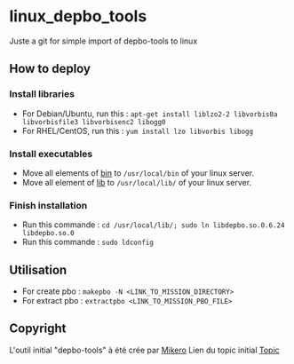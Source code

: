 # linux_depbo_tools

Juste a git for simple import of depbo-tools to linux

## How to deploy 

### Install libraries

- For Debian/Ubuntu, run this : ```apt-get install liblzo2-2 libvorbis0a libvorbisfile3 libvorbisenc2 libogg0```
- For RHEL/CentOS, run this : ```yum install lzo libvorbis libogg```

### Install executables

- Move all elements of [bin](https://github.com/HuetJB/linux_makepbo/tree/main/depbo-tools-0.6.24/bin) to ```/usr/local/bin``` of your linux server.
- Move all element of [lib](https://github.com/HuetJB/linux_makepbo/tree/main/depbo-tools-0.6.24/lib) to ```/usr/local/lib/``` of your linux server.

### Finish installation 

- Run this commande : ```cd /usr/local/lib/; sudo ln libdepbo.so.0.6.24 libdepbo.so.0```
- Run this commande : ```sudo ldconfig```

## Utilisation

- For create pbo : ```makepbo -N <LINK_TO_MISSION_DIRECTORY>```
- For extract pbo : ```extractpbo <LINK_TO_MISSION_PBO_FILE>```

## Copyright

L'outil initial "depbo-tools" à été crée par [Mikero](https://community.bistudio.com/wiki/Mikero_Tools)
Lien du topic initial [Topic](https://securitronlinux.com/bejiitaswrath/how-to-extract-an-arma-3-pbo-file-on-linux-using-pbo-tools/)
